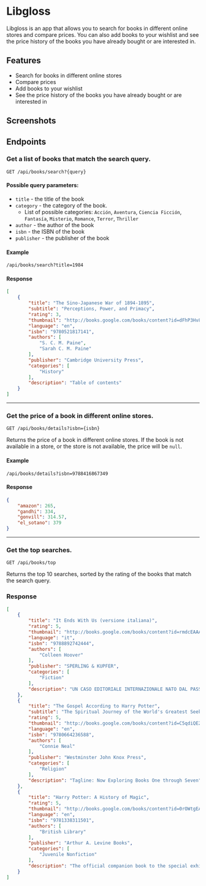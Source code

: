 # **Libgloss**
Libgloss is an app that allows you to search for books in different online stores and compare prices. You can also add books to your wishlist and see the price history of the books you have already bought or are interested in.
## **Features**
* Search for books in different online stores
* Compare prices
* Add books to your wishlist
* See the price history of the books you have already bought or are interested in
## **Screenshots**
## **Endpoints**
### **Get a list of books that match the search query.**
`GET /api/books/search?{query}`

#### Possible query parameters:
* `title` - the title of the book
* `category` - the category of the book.
    * List of possible categories: `Acción`, `Aventura`, `Ciencia Ficción`, `Fantasía`, `Misterio`, `Romance`, `Terror`, `Thriller`
* `author` - the author of the book
* `isbn` - the ISBN of the book
* `publisher` - the publisher of the book

#### Example
`/api/books/search?title=1984`

#### Response
```json
[
    {
        "title": "The Sino-Japanese War of 1894-1895",
        "subtitle": "Perceptions, Power, and Primacy",
        "rating": 3,
        "thumbnail": "http://books.google.com/books/content?id=dFhP3Hv83OoC&printsec=frontcover&img=1&zoom=1&edge=curl&source=gbs_api",
        "language": "en",
        "isbn": "9780521817141",
        "authors": [
            "S. C. M. Paine",
            "Sarah C. M. Paine"
        ],
        "publisher": "Cambridge University Press",
        "categories": [
            "History"
        ],
        "description": "Table of contents"
    }
]
```
-----
### **Get the price of a book in different online stores.**
`GET /api/books/details?isbn={isbn}`

Returns the price of a book in different online stores. If the book is not available in a store, or the store is not available, the price will be `null`.

#### Example
`/api/books/details?isbn=9788416867349`

#### Response
```json
{
    "amazon": 265,
    "gandhi": 334,
    "gonvill": 314.57,
    "el_sotano": 379
}
```
-----
### **Get the top searches.**
`GET /api/books/top`

Returns the top 10 searches, sorted by the rating of the books that match the search query.
### Response
```json
[
    {
        "title": "It Ends With Us (versione italiana)",
        "rating": 5,
        "thumbnail": "http://books.google.com/books/content?id=rmdcEAAAQBAJ&printsec=frontcover&img=1&zoom=1&source=gbs_api",
        "language": "it",
        "isbn": "9788892742444",
        "authors": [
            "Colleen Hoover"
        ],
        "publisher": "SPERLING & KUPFER",
        "categories": [
            "Fiction"
        ],
        "description": "UN CASO EDITORIALE INTERNAZIONALE NATO DAL PASSAPAROLA. UNA STORIA UNICA E COMMOVENTE, IMPOSSIBILE DA DIMENTICARE...",
    },
    {
        "title": "The Gospel According to Harry Potter",
        "subtitle": "The Spiritual Journey of the World's Greatest Seeker",
        "rating": 5,
        "thumbnail": "http://books.google.com/books/content?id=C5qdiQE2g9sC&printsec=frontcover&img=1&zoom=1&edge=curl&source=gbs_api",
        "language": "en",
        "isbn": "9780664236588",
        "authors": [
            "Connie Neal"
        ],
        "publisher": "Westminster John Knox Press",
        "categories": [
            "Religion"
        ],
        "description": "Tagline: Now Exploring Books One through Seven",
    },
    {
        "title": "Harry Potter: A History of Magic",
        "rating": 5,
        "thumbnail": "http://books.google.com/books/content?id=0rOWtgEACAAJ&printsec=frontcover&img=1&zoom=1&source=gbs_api",
        "language": "en",
        "isbn": "9781338311501",
        "authors": [
            "British Library"
        ],
        "publisher": "Arthur A. Levine Books",
        "categories": [
            "Juvenile Nonfiction"
        ],
        "description": "The official companion book to the special exhibition Harry Potter: A History of Magic, featuring an extraordinary treasure trove of magical artifacts...",
    }
]
```
